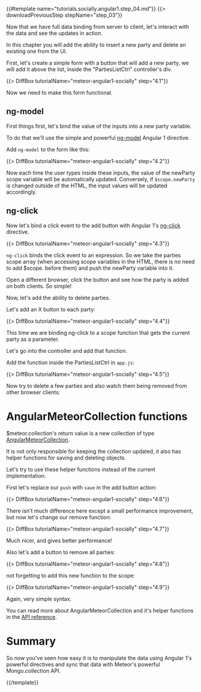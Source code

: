 {{#template name="tutorials.socially.angular1.step_04.md"}}
{{> downloadPreviousStep stepName="step_03"}}

Now that we have full data binding from server to client, let's interact with the data and see the updates in action.

In this chapter you will add the ability to insert a new party and delete an existing one from the UI.

First, let's create a simple form with a button that will add a new party, we will add it above the list, inside the "PartiesListCtrl" controller's div.

{{> DiffBox tutorialName="meteor-angular1-socially" step="4.1"}}

Now we need to make this form functional.

## ng-model

First things first, let's bind the value of the inputs into a new party variable.

To do that we'll use the simple and powerful [ng-model](https://docs.angularjs.org/api/ng/directive/ngModel) Angular 1 directive.

Add `ng-model` to the form like this:

{{> DiffBox tutorialName="meteor-angular1-socially" step="4.2"}}

Now each time the user types inside these inputs, the value of the newParty scope variable will be automatically updated.  Conversely, if `$scope.newParty` is changed outside of the HTML, the input values will be updated accordingly.

## ng-click

Now let's bind a click event to the add button with Angular 1's [ng-click](https://docs.angularjs.org/api/ng/directive/ngClick) directive.

{{> DiffBox tutorialName="meteor-angular1-socially" step="4.3"}}

`ng-click` binds the click event to an expression.
So we take the parties scope array (when accessing scope variables in the HTML, there is no need to add $scope. before them) and push the newParty variable into it.

Open a different browser, click the button and see how the party is added on both clients. So simple!


Now, let's add the ability to delete parties.

Let's add an X button to each party:

{{> DiffBox tutorialName="meteor-angular1-socially" step="4.4"}}

This time we are binding ng-click to a scope function that gets the current party as a parameter.

Let's go into the controller and add that function.

Add the function inside the PartiesListCtrl in `app.js`:

{{> DiffBox tutorialName="meteor-angular1-socially" step="4.5"}}

Now try to delete a few parties and also watch them being removed from other browser clients.

# AngularMeteorCollection functions

$meteor.collection's return value is a new collection of type [AngularMeteorCollection](/api/AngularMeteorCollection).

It is not only responsible for keeping the collection updated, it also has helper functions for saving and deleting objects.

Let's try to use these helper functions instead of the current implementation.

First let's replace our `push` with `save` in the add button action:

{{> DiffBox tutorialName="meteor-angular1-socially" step="4.6"}}

There isn't much difference here except a small performance improvement, but now let's change our remove function:

{{> DiffBox tutorialName="meteor-angular1-socially" step="4.7"}}

Much nicer, and gives better performance!

Also let's add a button to remove all parties:

{{> DiffBox tutorialName="meteor-angular1-socially" step="4.8"}}

not forgetting to add this new function to the scope:

{{> DiffBox tutorialName="meteor-angular1-socially" step="4.9"}}

Again, very simple syntax.

You can read more about AngularMeteorCollection and it's helper functions in the [API reference](/api/AngularMeteorCollection).


# Summary

So now you've seen how easy it is to manipulate the data using Angular 1's powerful directives and sync that data with Meteor's powerful Mongo.collection API.

{{/template}}
